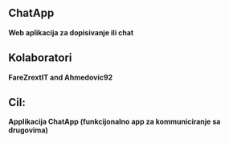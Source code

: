 ## ChatApp
**Web aplikacija za dopisivanje ili chat**

## Kolaboratori
**FareZrextIT and Ahmedovic92**

## Cil: 
**Applikacija ChatApp (funkcijonalno app za kommuniciranje sa drugovima)**
